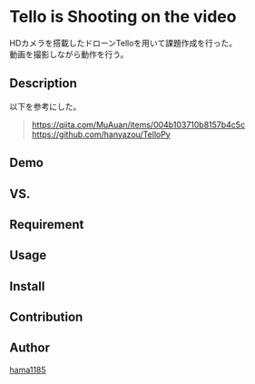 Tello is Shooting on the video
====

HDカメラを搭載したドローンTelloを用いて課題作成を行った。  
動画を撮影しながら動作を行う。  
## Description
以下を参考にした。  
> https://qiita.com/MuAuan/items/004b103710b8157b4c5c
> https://github.com/hanyazou/TelloPy
## Demo

## VS. 

## Requirement

## Usage

## Install

## Contribution

## Author

[hama1185](https://github.com/hama1185)
